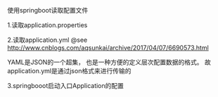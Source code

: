 
使用springboot读取配置文件

1.读取application.properties

2.读取application.yml
@see http://www.cnblogs.com/aqsunkai/archive/2017/04/07/6690573.html

YAML是JSON的一个超集， 也是一种方便的定义层次配置数据的格式。 故application.yml是通过json格式来进行传输的


3.springbooot启动入口Application的配置